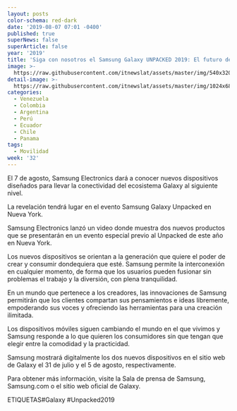 ```yaml
---
layout: posts
color-schema: red-dark
date: '2019-08-07 07:01 -0400'
published: true
superNews: false
superArticle: false
year: '2019'
title: 'Siga con nosotros el Samsung Galaxy UNPACKED 2019: El futuro de Galaxy'
image: >-
  https://raw.githubusercontent.com/itnewslat/assets/master/img/540x320/Samsung-Unpack-2019-p.jpg
detail-image: >-
  https://raw.githubusercontent.com/itnewslat/assets/master/img/1024x680/Samsung-Unpack-2019-g.jpg
categories:
  - Venezuela
  - Colombia
  - Argentina
  - Perú
  - Ecuador
  - Chile
  - Panama
tags:
  - Movilidad
week: '32'
---
```

El 7 de agosto, Samsung Electronics dará a conocer nuevos dispositivos diseñados para llevar la conectividad del ecosistema Galaxy al siguiente nivel.

<script src="//players.brightcove.net/901973578001/Bkues494e_default/index.min.js"></script>                

La revelación tendrá lugar en el evento Samsung Galaxy Unpacked en Nueva York.

Samsung Electronics lanzó un video donde muestra dos nuevos productos que se presentarán en un evento especial previo al Unpacked de este año en Nueva York.

Los nuevos dispositivos se orientan a la generación que quiere el poder de crear y consumir dondequiera que esté. Samsung permite la interconexión en cualquier momento, de forma que los usuarios pueden fusionar sin problemas el trabajo y la diversión, con plena tranquilidad.

En un mundo que pertenece a los creadores, las innovaciones de Samsung permitirán que los clientes compartan sus pensamientos e ideas libremente, empoderando sus voces y ofreciendo las herramientas para una creación ilimitada.

Los dispositivos móviles siguen cambiando el mundo en el que vivimos y Samsung responde a lo que quieren los consumidores sin que tengan que elegir entre la comodidad y la practicidad.

Samsung mostrará digitalmente los dos nuevos dispositivos en el sitio web de Galaxy el 31 de julio y el 5 de agosto, respectivamente.

Para obtener más información, visite la Sala de prensa de Samsung, Samsung.com o el sitio web oficial de Galaxy.

ETIQUETAS#Galaxy #Unpacked2019